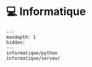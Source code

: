 # 💻 Informatique



```{toctree}
---
maxdepth: 1
hidden:
---
informatique/python
informatique/serveur
```


